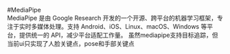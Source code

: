 #MediaPipe   
MediaPipe 是由 Google Research 开发的一个开源、跨平台的机器学习框架，专注于实时多媒体处理。支持 Android、iOS、Linux、macOS、Windows 等平台，提供统一的 API，减少平台适配工作量。
虽然mediapipe支持目标追踪，但当前ui只实现了人脸关键点，pose和手部关键点